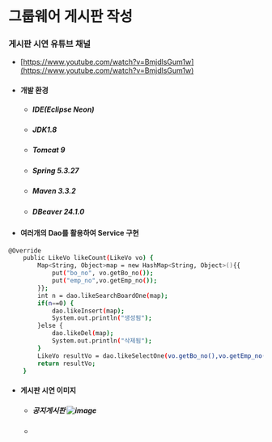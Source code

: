 # 그룹웨어 게시판 작성

### 게시판 시연 유튜브 채널
- [https://www.youtube.com/watch?v=BmjdlsGum1w](https://www.youtube.com/watch?v=BmjdlsGum1w)

- #### 개발 환경
  - ##### IDE(Eclipse Neon) 
  - ##### JDK1.8
  - ##### Tomcat 9
  - ##### Spring 5.3.27
  - ##### Maven 3.3.2
  - ##### DBeaver 24.1.0

- #### 여러개의 Dao를 활용하여 Service 구현
```bash
@Override
	public LikeVo likeCount(LikeVo vo) {
		Map<String, Object>map = new HashMap<String, Object>(){{
			put("bo_no", vo.getBo_no());
			put("emp_no",vo.getEmp_no());
		}};
		int n = dao.likeSearchBoardOne(map);
		if(n==0) {
			dao.likeInsert(map);
			System.out.println("생성됨");
		}else {
			dao.likeDel(map);
			System.out.println("삭제됨");
		}
		LikeVo resultVo = dao.likeSelectOne(vo.getBo_no(),vo.getEmp_no());
		return resultVo;
	}
```

 - #### 게시판 시연 이미지
    - ##### 공지게시판 ![image](https://github.com/user-attachments/assets/d1772b96-c6d4-4d38-abba-614c437ec8e3)
    - #####

